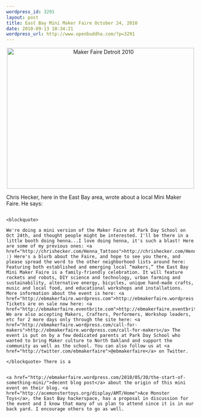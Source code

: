 ```yaml
--- 
wordpress_id: 3291
layout: post
title: East Bay Mini Maker Faire October 24, 2010
date: 2010-09-13 10:34:21
wordpress_url: http://www.openbuddha.com/?p=3291
---
```

<p style="text-align: center">
                                                                                                                                                                                                                                                                                                                                                                                                                                                                                                                                                                                                                                                                                                                                                                                                                                                                                                                                        <a href="http://www.flickr.com/photos/oninnovation/4848971293/" title="Maker Faire Detroit 2010 by OnInnovation, on Flickr"><img src="http://farm5.static.flickr.com/4114/4848971293_46b0a44ebd.jpg" width="500" height="375" alt="Maker Faire Detroit 2010" /></a>
                                                                                                                                                                                                                                                                                                                                                                                                                                                                                                                                                                                                                                                                                                                                                                                                                                                                                                                                      </p> Chris Hecker, here in the East Bay area, wrote about a local Mini Maker Faire. He says: 
                                                                                                                                                                                                                                                                                                                                                                                                                                                                                                                                                                                                                                                                                                                                                                                                                                                                                                                                      
                                                                                                                                                                                                                                                                                                                                                                                                                                                                                                                                                                                                                                                                                                                                                                                                                                                                                                                                      <blockquote>
                                                                                                                                                                                                                                                                                                                                                                                                                                                                                                                                                                                                                                                                                                                                                                                                                                                                                                                                        We're doing a mini version of the Maker Faire at Park Day School on Oct 24th, and thought people might be interested. I'll be there in a little booth doing henna...I love doing henna, it's such a blast! Here are some of my previous ones: <a href="http://chrishecker.com/Henna_Tattoos">http://chrishecker.com/Henna_Tattoos</a> :) Here's a blurb about the Faire, and hope to see you there, and please spread the word to the other neighborhood lists around here: Featuring both established and emerging local “makers,” the East Bay Mini Maker Faire is a family-friendly celebration. It will feature rockets and robots, DIY science and technology, urban farming and sustainability, alternative energy, bicycles, unique hand-made crafts, music and local food, and educational workshops and installations. More information about the event is here: <a href="http://ebmakerfaire.wordpress.com">http://ebmakerfaire.wordpress.com</a> Tickets are on sale now here: <a href="http://ebmakerfaire.eventbrite.com">http://ebmakerfaire.eventbrite.com</a> We are also accepting Makers, Crafters, Performers, Workshop leaders, etc for 2 more days only through the site here: <a href="http://ebmakerfaire.wordpress.com/call-for-makers">http://ebmakerfaire.wordpress.com/call-for-makers</a> The event is put on by a few dedicated parents at Park Day School who wanted to bring Maker culture to North Oakland and support the community as well as the school. You can also follow us at <a href="http://twitter.com/ebmakerfaire">@ebmakerfaire</a> on Twitter.
                                                                                                                                                                                                                                                                                                                                                                                                                                                                                                                                                                                                                                                                                                                                                                                                                                                                                                                                      </blockquote> There is a 
                                                                                                                                                                                                                                                                                                                                                                                                                                                                                                                                                                                                                                                                                                                                                                                                                                                                                                                                      
                                                                                                                                                                                                                                                                                                                                                                                                                                                                                                                                                                                                                                                                                                                                                                                                                                                                                                                                      <a href="http://ebmakerfaire.wordpress.com/2010/05/30/the-start-of-something-mini/">decent blog post</a> about the origin of this mini event on their blog. <a href="http://acemonstertoys.org/display/AMT/Home">Ace Monster Toys</a>, the East Bay hackerspace, has a proposal in discussion for the event and I know that many of us plan to attend since it is in our back yard. I encourage others to go as well.